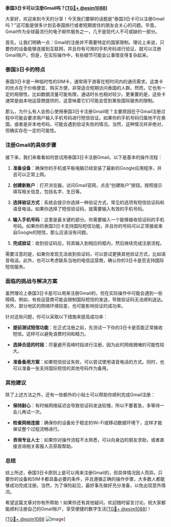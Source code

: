 **泰国3日卡可以注册Gmail吗？[[TG💪+ @esim1088](https://t.me/s/esim1088)]**

大家好，欢迎来到今天的分享！今天我们要聊的话题是“泰国3日卡可以注册Gmail吗？”这可能是很多计划去泰国旅行或者短期居住的朋友会关心的问题。毕竟，Gmail作为全球最流行的电子邮件服务之一，几乎是现代人不可或缺的一部分。

首先，让我们明确一点：Gmail的注册并不需要特定的国家限制。理论上来说，只要你的设备能够连接到互联网，并且你有可用的手机号码进行验证，就可以注册Gmail账户。但是，在实际操作中，有些细节可能会让事情变得复杂起来。

### 泰国3日卡的特点

泰国3日卡是一种临时性的SIM卡，通常用于游客在短时间内的通讯需求。这类卡的优点在于价格便宜、购买方便，非常适合短期访问泰国的人群。然而，它也有一定的局限性，比如数据流量可能有限，通话时长也相对较少。更重要的是，这些卡通常是由本地运营商提供的，这意味着它们可能会受到某些国际服务的限制。

那么，为什么有人会担心使用泰国3日卡注册Gmail呢？主要原因在于Gmail注册过程中可能会要求用户输入手机号码进行短信验证。如果你的手机号码归属地不在泰国，或者是非本地号码，可能会遇到验证失败的情况。当然，这种情况并非绝对，但确实存在一定的可能性。

### 注册Gmail的具体步骤

接下来，我们来看看如何尝试用泰国3日卡注册Gmail。以下是基本的操作流程：

1. **准备设备**：确保你的手机或平板电脑已经安装了最新的Google应用程序，并且可以正常上网。
   
2. **创建新账户**：打开浏览器，访问Gmail官网，点击“创建账户”按钮。按照提示填写相关信息，包括名字、生日等。

3. **选择验证方式**：系统会提示你选择一种验证方式，常见的选项有短信验证码和语音电话。如果你选择了短信验证码，就需要输入有效的手机号码。

4. **输入手机号码**：这里是最关键的部分。你需要输入一个能够接收验证码的手机号码。如果你的泰国3日卡支持国际短信功能，并且你的号码可以正常接收来自Google的短信，那么应该没有问题。

5. **完成验证**：收到验证码后，将其输入到相应的框内，然后继续完成注册流程。

需要注意的是，如果你发现无法收到验证码，可以尝试更换其他验证方式，比如语音电话。此外，也可以考虑联系当地的电信运营商，确认你的3日卡是否支持国际短信服务。

### 面临的挑战与解决方案

虽然理论上泰国3日卡是可以用来注册Gmail的，但在实际操作中可能会遇到一些障碍。例如，有些运营商可能会限制国际短信的发送，导致验证码无法顺利送达。另外，部分地区的网络环境较差，也可能影响验证的成功率。

针对这些问题，你可以采取以下措施来提高成功率：

- **提前测试短信功能**：在正式注册之前，先测试一下你的3日卡是否能正常接收短信。这样可以避免浪费时间和精力。
  
- **选择合适的时段**：尽量避开高峰时段进行注册，因为此时网络拥堵的可能性较大。

- **准备备用方案**：如果短信验证失败，可以尝试使用语音电话的方式。同时，也可以准备一张支持国际短信的其他号码作为备用。

### 其他建议

除了上述方法之外，还有一些额外的小贴士可以帮助你顺利完成Gmail注册：

- **保持耐心**：有时候网络延迟会导致验证码发送较慢，所以不要着急，多等待一会儿再试一次。

- **检查网络连接**：确保你的设备处于稳定的Wi-Fi或移动数据环境下，这样才能保证整个过程流畅进行。

- **咨询专业人士**：如果你对操作流程不太熟悉，可以向身边的朋友求助，或者直接咨询相关客服人员获取帮助。

### 总结

综上所述，泰国3日卡原则上是可以用来注册Gmail的，但具体情况因人而异。只要你的设备和SIM卡都具备必要的条件，并且遵循正确的操作步骤，大多数人都能够成功完成注册。当然，为了保险起见，最好事先做好充分准备，以免出现意外情况。

希望这篇文章对你有所帮助！如果你还有其他疑问，欢迎随时留言讨论。祝大家都能顺利注册自己的Gmail账户，享受便捷的数字生活[[TG💪+ @esim1088](https://t.me/s/esim1088)]！

[[TG💪+ @esim1088](https://t.me/s/esim1088) ![Image](https://i.postimg.cc/4NQfJmqS/Snipaste-2025-05-13-00-14-12.png)]